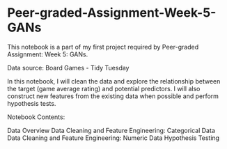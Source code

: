 # Peer-graded-Assignment-Week-5-GANs
This notebook is a part of my first project required by Peer-graded Assignment: Week 5: GANs.

Data source: Board Games - Tidy Tuesday

In this notebook, I will clean the data and explore the relationship between the target (game average rating) and potential predictors. I will also construct new features from the existing data when possible and perform hypothesis tests.

Notebook Contents:

Data Overview
Data Cleaning and Feature Engineering: Categorical Data
Data Cleaning and Feature Engineering: Numeric Data
Hypothesis Testing
